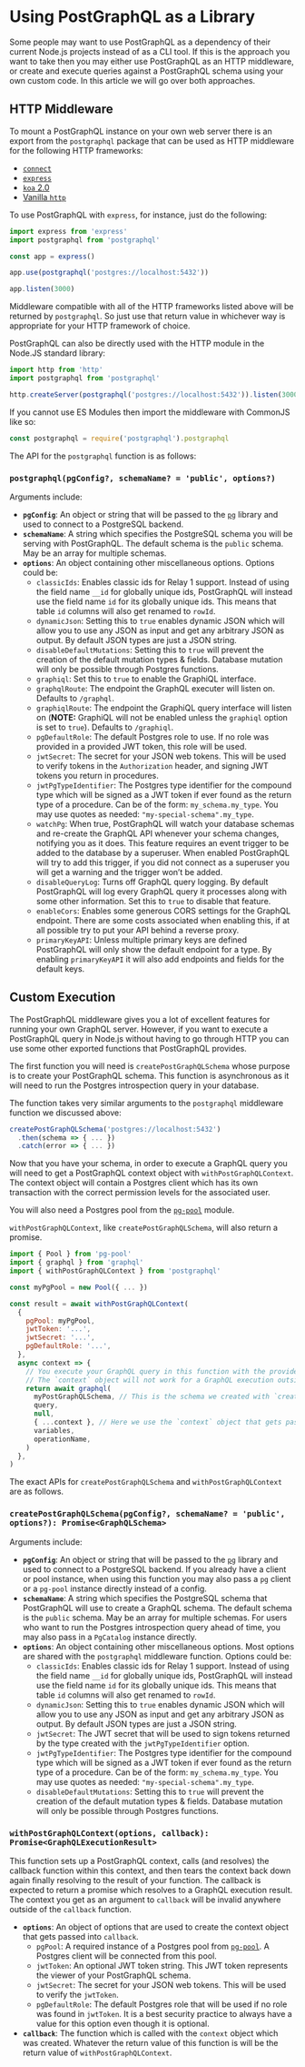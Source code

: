 # Using PostGraphQL as a Library

Some people may want to use PostGraphQL as a dependency of their current Node.js projects instead of as a CLI tool. If this is the approach you want to take then you may either use PostGraphQL as an HTTP middleware, or create and execute queries against a PostGraphQL schema using your own custom code. In this article we will go over both approaches.

## HTTP Middleware

To mount a PostGraphQL instance on your own web server there is an export from the `postgraphql` package that can be used as HTTP middleware for the following HTTP frameworks:

- [`connect`](http://npmjs.com/connect)
- [`express`](https://www.npmjs.com/package/express)
- [`koa` 2.0](https://www.npmjs.com/package/koa)
- [Vanilla `http`](https://nodejs.org/api/http.html)

To use PostGraphQL with `express`, for instance, just do the following:

```js
import express from 'express'
import postgraphql from 'postgraphql'

const app = express()

app.use(postgraphql('postgres://localhost:5432'))

app.listen(3000)
```

Middleware compatible with all of the HTTP frameworks listed above will be returned by `postgraphql`. So just use that return value in whichever way is appropriate for your HTTP framework of choice.

PostGraphQL can also be directly used with the HTTP module in the Node.JS standard library:

```js
import http from 'http'
import postgraphql from 'postgraphql'

http.createServer(postgraphql('postgres://localhost:5432')).listen(3000)
```

If you cannot use ES Modules then import the middleware with CommonJS like so:

```js
const postgraphql = require('postgraphql').postgraphql
```

The API for the `postgraphql` function is as follows:

### `postgraphql(pgConfig?, schemaName? = 'public', options?)`

Arguments include:

- **`pgConfig`**: An object or string that will be passed to the [`pg`][] library and used to connect to a PostgreSQL backend.
- **`schemaName`**: A string which specifies the PostgreSQL schema you will be serving with PostGraphQL. The default schema is the `public` schema. May be an array for multiple schemas.
- **`options`**: An object containing other miscellaneous options. Options could be:
  - `classicIds`: Enables classic ids for Relay 1 support. Instead of using the field name `__id` for globally unique ids, PostGraphQL will instead use the field name `id` for its globally unique ids. This means that table `id` columns will also get renamed to `rowId`.
  - `dynamicJson`: Setting this to `true` enables dynamic JSON which will allow you to use any JSON as input and get any arbitrary JSON as output. By default JSON types are just a JSON string.
  - `disableDefaultMutations`: Setting this to `true` will prevent the creation of the default mutation types & fields. Database mutation will only be possible through Postgres functions.
  - `graphiql`: Set this to `true` to enable the GraphiQL interface.
  - `graphqlRoute`: The endpoint the GraphQL executer will listen on. Defaults to `/graphql`.
  - `graphiqlRoute`: The endpoint the GraphiQL query interface will listen on (**NOTE:** GraphiQL will not be enabled unless the `graphiql` option is set to `true`). Defaults to `/graphiql`.
  - `pgDefaultRole`: The default Postgres role to use. If no role was provided in a provided JWT token, this role will be used.
  - `jwtSecret`: The secret for your JSON web tokens. This will be used to verify tokens in the `Authorization` header, and signing JWT tokens you return in procedures.
  - `jwtPgTypeIdentifier`: The Postgres type identifier for the compound type which will be signed as a JWT token if ever found as the return type of a procedure. Can be of the form: `my_schema.my_type`. You may use quotes as needed: `"my-special-schema".my_type`.
  - `watchPg`: When true, PostGraphQL will watch your database schemas and re-create the GraphQL API whenever your schema changes, notifying you as it does. This feature requires an event trigger to be added to the database by a superuser. When enabled PostGraphQL will try to add this trigger, if you did not connect as a superuser you will get a warning and the trigger won’t be added.
  - `disableQueryLog`: Turns off GraphQL query logging. By default PostGraphQL will log every GraphQL query it processes along with some other information. Set this to `true` to disable that feature.
  - `enableCors`: Enables some generous CORS settings for the GraphQL endpoint. There are some costs associated when enabling this, if at all possible try to put your API behind a reverse proxy.
  - `primaryKeyAPI`: Unless multiple primary keys are defined PostGraphQL will only show the default endpoint for a type. By enabling `primaryKeyAPI` it will also add endpoints and fields for the default keys. 

[connect]: https://www.npmjs.com/connect
[express]: https://www.npmjs.com/express
[graphql/express-graphql#82]: https://github.com/graphql/express-graphql/pull/82
[`pg`]: https://www.npmjs.com/pg
[morgan]: https://www.npmjs.com/morgan

## Custom Execution

The PostGraphQL middleware gives you a lot of excellent features for running your own GraphQL server. However, if you want to execute a PostGraphQL query in Node.js without having to go through HTTP you can use some other exported functions that PostGraphQL provides.

The first function you will need is `createPostGraphQLSchema` whose purpose is to create your PostGraphQL schema. This function is asynchronous as it will need to run the Postgres introspection query in your database.

The function takes very similar arguments to the `postgraphql` middleware function we discussed above:

```js
createPostGraphQLSchema('postgres://localhost:5432')
  .then(schema => { ... })
  .catch(error => { ... })
```

Now that you have your schema, in order to execute a GraphQL query you will need to get a PostGraphQL context object with `withPostGraphQLContext`. The context object will contain a Postgres client which has its own transaction with the correct permission levels for the associated user.

You will also need a Postgres pool from the [`pg-pool`][] module.

`withPostGraphQLContext`, like `createPostGraphQLSchema`, will also return a promise.

```js
import { Pool } from 'pg-pool'
import { graphql } from 'graphql'
import { withPostGraphQLContext } from 'postgraphql'

const myPgPool = new Pool({ ... })

const result = await withPostGraphQLContext(
  {
    pgPool: myPgPool,
    jwtToken: '...',
    jwtSecret: '...',
    pgDefaultRole: '...',
  },
  async context => {
    // You execute your GraphQL query in this function with the provided `context` object.
    // The `context` object will not work for a GraphQL execution outside of this function.
    return await graphql(
      myPostGraphQLSchema, // This is the schema we created with `createPostGraphQLSchema`.
      query,
      null,
      { ...context }, // Here we use the `context` object that gets passed to this callback.
      variables,
      operationName,
    )
  },
)
```

The exact APIs for `createPostGraphQLSchema` and `withPostGraphQLContext` are as follows.

### `createPostGraphQLSchema(pgConfig?, schemaName? = 'public', options?): Promise<GraphQLSchema>`

Arguments include:

- **`pgConfig`**: An object or string that will be passed to the [`pg`][] library and used to connect to a PostgreSQL backend. If you already have a client or pool instance, when using this function you may also pass a `pg` client or a `pg-pool` instance directly instead of a config.
- **`schemaName`**: A string which specifies the PostgreSQL schema that PostGraphQL will use to create a GraphQL schema. The default schema is the `public` schema. May be an array for multiple schemas. For users who want to run the Postgres introspection query ahead of time, you may also pass in a `PgCatalog` instance directly.
- **`options`**: An object containing other miscellaneous options. Most options are shared with the `postgraphql` middleware function. Options could be:
  - `classicIds`: Enables classic ids for Relay 1 support. Instead of using the field name `__id` for globally unique ids, PostGraphQL will instead use the field name `id` for its globally unique ids. This means that table `id` columns will also get renamed to `rowId`.
  - `dynamicJson`: Setting this to `true` enables dynamic JSON which will allow you to use any JSON as input and get any arbitrary JSON as output. By default JSON types are just a JSON string.
  - `jwtSecret`: The JWT secret that will be used to sign tokens returned by the type created with the `jwtPgTypeIdentifier` option.
  - `jwtPgTypeIdentifier`: The Postgres type identifier for the compound type which will be signed as a JWT token if ever found as the return type of a procedure. Can be of the form: `my_schema.my_type`. You may use quotes as needed: `"my-special-schema".my_type`.
  - `disableDefaultMutations`: Setting this to `true` will prevent the creation of the default mutation types & fields. Database mutation will only be possible through Postgres functions.

### `withPostGraphQLContext(options, callback): Promise<GraphQLExecutionResult>`

This function sets up a PostGraphQL context, calls (and resolves) the callback function within this context, and then tears the context back down again finally resolving to the result of your function. The callback is expected to return a promise which resolves to a GraphQL execution result. The context you get as an argument to `callback` will be invalid anywhere outside of the `callback` function.

- **`options`**: An object of options that are used to create the context object that gets passed into `callback`.
  - `pgPool`: A required instance of a Postgres pool from [`pg-pool`][]. A Postgres client will be connected from this pool.
  - `jwtToken`: An optional JWT token string. This JWT token represents the viewer of your PostGraphQL schema.
  - `jwtSecret`: The secret for your JSON web tokens. This will be used to verify the `jwtToken`.
  - `pgDefaultRole`: The default Postgres role that will be used if no role was found in `jwtToken`. It is a best security practice to always have a value for this option even though it is optional.
- **`callback`**: The function which is called with the `context` object which was created. Whatever the return value of this function is will be the return value of `withPostGraphQLContext`.

[GraphQL-js]: https://www.npmjs.com/package/graphql
[`pg-pool`]: https://www.npmjs.com/package/pg-pool
